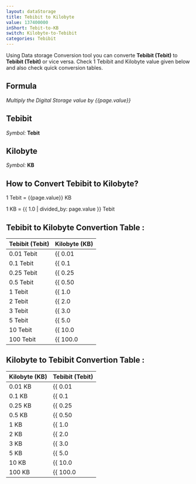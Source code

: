 ```yaml
---
layout: dataStorage
title: Tebibit to Kilobyte
value: 137400000
inShort: Tebit-to-KB
switch: Kilobyte-to-Tebibit
categories: Tebibit
---
```


Using Data storage Conversion tool you can converte **Tebibit (Tebit)** to **Tebibit (Tebit)** or vice versa. Check 1 Tebibit and Kilobyte value given below and also check quick conversion tables.

## Formula
*Multiply the Digital Storage value by {{page.value}}*

## Tebibit
*Symbol:* **Tebit**

## Kilobyte
*Symbol:* **KB**

## How to Convert Tebibit to Kilobyte?

1 Tebit = {{page.value}} KB

1 KB = {{ 1.0 | divided_by: page.value }} Tebit


## Tebibit to Kilobyte Convertion Table :

| Tebibit (Tebit) | Kilobyte (KB) |
| ---- | ---- |
| 0.01 Tebit | {{ 0.01 | times: page.value }} KB |
| 0.1 Tebit | {{ 0.1 | times: page.value }} KB |
| 0.25 Tebit | {{ 0.25 | times: page.value }} KB |
| 0.5 Tebit | {{ 0.50 | times: page.value }} KB |
| 1 Tebit | {{ 1.0 | times: page.value }} KB |
| 2 Tebit | {{ 2.0 | times: page.value }} KB |
| 3 Tebit | {{ 3.0 | times: page.value }} KB |
| 5 Tebit | {{ 5.0 | times: page.value }} KB |
| 10 Tebit | {{ 10.0 | times: page.value }} KB |
| 100 Tebit | {{ 100.0 | times: page.value }} KB |

## Kilobyte to Tebibit Convertion Table :

| Kilobyte (KB) | Tebibit (Tebit) |
| ---- | ---- |
| 0.01 KB | {{ 0.01 | divided_by: page.value }} Tebit |
| 0.1 KB | {{ 0.1 | divided_by: page.value }} Tebit |
| 0.25 KB | {{ 0.25 | divided_by: page.value }} Tebit |
| 0.5 KB | {{ 0.50 | divided_by: page.value }} Tebit |
| 1 KB | {{ 1.0 | divided_by: page.value }} Tebit |
| 2 KB | {{ 2.0 | divided_by: page.value }} Tebit |
| 3 KB | {{ 3.0 | divided_by: page.value }} Tebit |
| 5 KB | {{ 5.0 | divided_by: page.value }} Tebit |
| 10 KB | {{ 10.0 | divided_by: page.value }} Tebit |
| 100 KB | {{ 100.0 | divided_by: page.value }} Tebit |


<script>
document.getElementById('selectInput')[15].selected = true
document.getElementById('selectOutput')[4].selected = true
</script>
